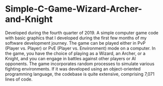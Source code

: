 # Simple-C-Game-Wizard-Archer-and-Knight
Developed during the fourth quarter of 2019. A simple computer game code with basic graphics that I developed during the first few months of my software development journey. The game can be played either in PvP (Player vs. Player) or PvE (Player vs. Environment) mode on a computer. In the game, you have the choice of playing as a Wizard, an Archer, or a Knight, and you can engage in battles against other players or AI opponents. The game incorporates random processes to simulate various fighting environments. If it was developed using an object-oriented programming language, the codebase is quite extensive, comprising 7,071 lines of code.
